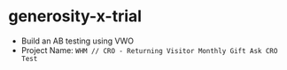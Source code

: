 # generosity-x-trial

- Build an AB testing using VWO
- Project Name: `WHM // CRO - Returning Visitor Monthly Gift Ask CRO Test`
